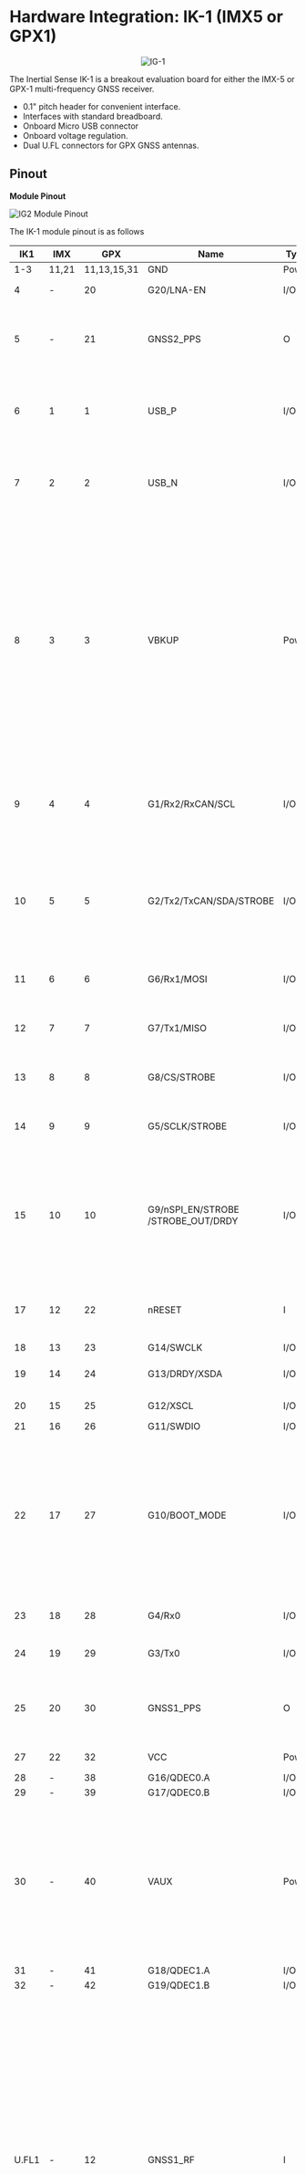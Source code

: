 # Hardware Integration: IK-1 (IMX5 or GPX1)

<center>

![IG-1](../images/ik-1.png)

</center>

The Inertial Sense IK-1 is a breakout evaluation board for either the IMX-5 or GPX-1 multi-frequency GNSS receiver.

- 0.1" pitch header for convenient interface.
- Interfaces with standard breadboard. 
- Onboard Micro USB connector
- Onboard voltage regulation.
- Dual U.FL connectors for GPX GNSS antennas.



## Pinout

**Module Pinout**

![IG2 Module Pinout](images/ik1_pinout.svg)

The IK-1 module pinout is as follows

| IK1                                     | IMX | GPX | Name                                          | Type | Description                                                  |
| --------------------------------------------- | ---- | ---- | ------------------------------------------------------------ | ------------------------------------------------------------ | --------------------------------------------- |
| 1-3 | 11,21 | 11,13,15,31 | GND | Power | Supply ground |
| 4 | - | 20 | G20/LNA-EN | I/O | GPIO20, GPX LNA enable |
| 5 | - | 21 | GNSS2_PPS | O | GNSS2 PPS time synchronization output pulse (1Hz, 10% duty cycle) |
| 6 | 1   | 1    | USB_P                                         | I/O  | USB full-speed Positive Line. USB will be supported in future firmware updates.           |
| 7 | 2   | 2    | USB_N                                         | I/O  | USB full-speed Negative Line. USB will be supported in future firmware updates.           |
| 8 | 3   | 3    | VBKUP                                       | Power | Backup supply voltage input (1.75V to 3.6V). Future firmware updates will use voltage applied on this pin to backup GNSS ephemeris, almanac, and other operating parameters for a faster startup when VCC is applied again. This pin MUST be connected to a backup battery or VCC. |
| 9 | 4   | 4    | G1/Rx2/RxCAN/SCL                              | I/O  | GPIO1 <br />Serial 2 input (TTL) <br />Serial input pin from CAN transceiver<sup>\*</sup> <br />I2C SCL line |
| 10 | 5   | 5    | G2/Tx2/TxCAN/SDA/STROBE                        | I/O  | GPIO2 <br />Serial 2 output (TTL)<br /> Serial output pin to CAN transceiver<sup>\*</sup><br /> I2C SDA line<br />Strobe time sync input |
| 11 | 6   | 6    | G6/Rx1/MOSI                                   | I/O  | GPIO6<br /> Serial 1 input (TTL)<br /> SPI MOSI                        |
| 12 | 7   | 7    | G7/Tx1/MISO                                   | I/O  | GPIO7<br /> Serial 1 output (TTL)<br /> SPI MISO                       |
| 13 | 8   | 8    | G8/CS/STROBE                                  | I/O  | GPIO8<br /> SPI CS<br /> Strobe time sync input                       |
| 14 | 9   | 9    | G5/SCLK/STROBE                                | I/O  | GPIO5<br /> SPI SCLK<br /> Strobe time sync input                     |
| 15 | 10 | 10   | G9/nSPI_EN/STROBE<br/>/STROBE_OUT/DRDY        | I/O  | GPIO9<br /> SPI Enable: Hold LOW during boot to enable SPI on G5-G8<br /> Strobe time sync input or output. SPI data ready alternate location |
| 17 | 12 | 22   | nRESET                                        | I    | System reset on logic low. May be left unconnected if not used. |
| 18 | 13 | 23   | G14/SWCLK                                     | I/O  | GPIO14                                       |
| 19 | 14 | 24   | G13/DRDY/XSDA                                 | I/O  | GPIO13<br /> SPI Data Ready<br /> Alt I2C SDA                                           |
| 20 | 15 | 25   | G12/XSCL                                      | I/O  | GPIO12<br /> Alt I2C SCL                                                  |
| 21 | 16 | 26   | G11/SWDIO                                     | I/O  | GPIO11                                                             |
| 22 | 17 | 27   | G10/BOOT_MODE                                 | I/O  | Leave unconnected. BOOT MODE used in manufacturing. !!! WARNING !!! Asserting a logic high (+3.3V) will cause the IMX to reboot into ROM bootloader (DFU) mode. |
| 23 | 18 | 28   | G4/Rx0                                        | I/O  | GPIO4<br /> Serial 0 input (TTL)                                  |
| 24 | 19 | 29   | G3/Tx0                                        | I/O  | GPIO3<br /> Serial 0 output (TTL)                                 |
| 25 | 20 | 30   | GNSS1_PPS                                 | O    | GNSS1 PPS time synchronization output pulse (1Hz, 10% duty cycle) |
| 27 | 22 | 32   | VCC                                           | Power | 1.8V to 3.3V supply input.                                       |
| 28 | - | 38 | G16/QDEC0.A | I/O | GPIO16 |
| 29 | - | 39 | G17/QDEC0.B | I/O | GPIO17 |
| 30 | - | 40 | VAUX | Power | Input supplies for the USB and VCC_RF (GNSS antenna supply).  Connect to +3.3V (3.0V to 3.6V) to supply USB and VCC_RF.  Can be left floating if USB or VCC_RF are not needed.  |
| 31 | - | 41 | G18/QDEC1.A | I/O | GPIO18 |
| 32 | - | 42 | G19/QDEC1.B | I/O | GPIO19 |
| U.FL1 | - | 12  | GNSS1_RF                            | I    | GNSS1 antenna RF input. Use an active antenna or LNA with a gain of 15-25dB. Place the LNA as close to the antenna as possible. Filtered 3.3V from VCC is injected onto the pad to power active antennas (power injection can be disabled in software).  Connect to ground with 5V-14V TVS diode for ESD and surge projection (e.g. Littlefuse PESD0402-140). |
| U.FL2 | - | 14 | GNSS2_RF                           | I    | GNSS2 antenna RF input. Same requirements as GNSS1_RF |

## IK-1 Schematic

[Download Schematic](https://docs.inertialsense.com/datasheets/IK-1_schematic.pdf)

<object data="https://docs.inertialsense.com/datasheets/IK-1_schematic.pdf" type="application/pdf" width="700px" height="600px" >
    <embed src="https://docs.inertialsense.com/datasheets/IK-1_schematic.pdf" type="application/pdf" />
</object>

## Design Files

<img src="https://www.oshwa.org/wp-content/uploads/2014/03/oshw-logo.svg" width="100" align="right" />

Open source hardware design files, libraries, and example projects for the IMX module are found at the [Inertial Sense Hardware Design repository](https://github.com/inertialsense/IS-hdw) hosted on GitHub.  These include schematic and layout files for printed circuit board designs, and 3D step models of the InertialSense products usable for CAD and circuit board designs.

### Reference Design Projects

The EVB-2, IG-1, IG-2, and IK-1 circuit board projects serve as reference designs that illustrate implementation of the IMX PCB module.

[EVB-2 evaluation board](https://github.com/inertialsense/IS-hdw/tree/main/Products/EVB-2)

[IG-1 module](https://github.com/inertialsense/IS-hdw/tree/main/Products/IG-1)

[IG-2 module](https://github.com/inertialsense/IS-hdw/tree/main/Products/IG-2)

[IK-1 module](https://github.com/inertialsense/IS-hdw/tree/main/Products/IK-1)

## Related Parts

| Part | Manufacturer | Manufacturer # | Description                                           |
| ---- | ------------ | -------------- | ----------------------------------------------------- |
|      |              |                |                                                       |
